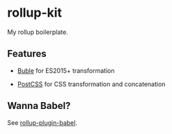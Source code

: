 # rollup-kit

My rollup boilerplate.

## Features

- [Buble](https://github.com/Rich-Harris/buble) for ES2015+ transformation

- [PostCSS](https://github.com/egoist/rollup-plugin-postcss) for CSS transformation and concatenation

## Wanna Babel?

See [rollup-plugin-babel](https://github.com/rollup/rollup-plugin-babel).
